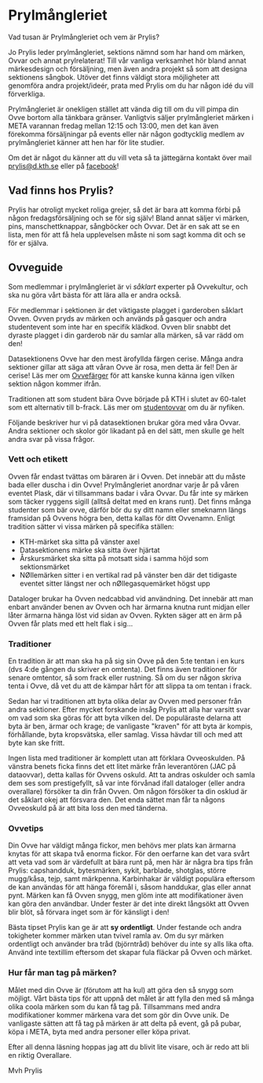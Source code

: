 # Prylmångleriet

Vad tusan är Prylmångleriet och vem är Prylis?

Jo Prylis leder prylmångleriet, sektions nämnd som har hand om märken, Ovvar och annat prylrelaterat! Till vår vanliga verksamhet hör bland annat märkesdesign och försäljning, men även andra projekt så som att designa sektionens sångbok. Utöver det finns väldigt stora möjligheter att genomföra andra projekt/ideér, prata med Prylis om du har någon idé du vill förverkliga.

Prylmångleriet är onekligen stället att vända dig till om du vill pimpa din Ovve bortom alla tänkbara gränser. Vanligtvis säljer prylmångleriet märken i META varannan fredag mellan 12:15 och 13:00, men det kan även förekomma försäljningar på events eller när någon godtycklig medlem av prylmångleriet känner att hen har för lite studier. 

Om det är något du känner att du vill veta så ta jättegärna kontakt över mail [prylis@d.kth.se](mailto:prylis@d.kth.se) eller på [facebook](https://www.facebook.com/dataprylis)!

## Vad finns hos Prylis?

Prylis har otroligt mycket roliga grejer, så det är bara att komma förbi på någon fredagsförsäljning och se för sig själv! Bland annat säljer vi märken, pins, manschettknappar, sångböcker och Ovvar. Det är en sak att se en lista, men för att få hela upplevelsen måste ni som sagt komma dit och se för er själva.

<!---
## TJO ETTAN!
## Vad är det här för fasoner, märken?
## Ja, ni ska ju göra erat årskursmärke!!!

Årskursmärket är ett märke som är unikt för er årskurs, det är bara ert och ni bestämmer hur det ska se ut! Det gör ni genom att spotta ut så många olika förslag att ni kräks, och sen kommer ni att få rösta på vilket förslag ni tycker är minst dåligt.

## Tidigare märken

[Håååååååår](https://www.dropbox.com/sh/lj0v7gnd0ka6lm2/AAD476H0BQdIpU3OAo58pOIka?dl=0) är några märken från tidigare årskurser, bara så att ni vet hur otroligt lågt ribban ligger.

## Hur gör man dåååråååhhhh?!?
## Men använd mallen bara

För att allting ska gå smidigt som smör finns det en ball mall (en ballmall?) att utgå ifrån. Den finns [här](https://www.dropbox.com/s/d50wfb3r95nglh4/%C3%85rskursm%C3%A4rke%20mall.svg?dl=0). Mallen öppnas bäst i Inkscape, använder ni något annat kan ni behöva böja om texten eller göra andra jobbigheter. Snälla använd Inkscape så slipper jag pilla.

## Hur skickar man in dååå?

När du har gjort ett jävligt vasst (eller riktigt ovasst) märke ska du bara transportera det genom cyberrymden till mig! Det gör du genom att bifoga filen i ett sånt där ebrev (Snälla skicka inte vanliga brev) till [prylis@d.kth.se](mailto:prylis@d.kth.se). Sätt ämnesraden “Det Quartuaste årskursmärket evah”, så hamnar alla mail på samma ställe. Annars blir allting bara dåligt.

Om du har gjort märket i vektorformat (bra!!!), skicka in den filen. Annars funkar en snuskigt högupplöst jpg eller png.

Skicka in ditt förslag senast 8 dec.

## Texten

Juste, du vet den där roliga texten som står på alla årskursmärken? Den ska __inte__ vara med i designen. Den kommer också bli framröstad samtidigt som märket. Du får gärna komma på nånting klyftigt som hör ihop med ditt märke, men det finns ingen garanti för att den texten vinner.

## Men när ska vi rösta dååååh?

Ni får välja ert årskursmärke på en Onsdagspub den 7 december. Först kommer ni att välja ett märke, sen får ni lägga fram förslag på en text och välja en sådan. På så sätt så kommer ni att få det bästa årskursmärket evah!

## Just do it!
-->

## Ovveguide

Som medlemmar i prylmångleriet är vi *såklart* experter på Ovvekultur, och ska nu göra vårt bästa för att lära alla er andra också.

För medlemmar i sektionen är det viktigaste plagget i garderoben såklart Ovven. Ovven pryds av märken och används på gasquer och andra studentevent som inte har en specifik klädkod. Ovven blir snabbt det dyraste plagget i din garderob när du samlar alla märken, så var rädd om den!

Datasektionens Ovve har den mest ärofyllda färgen cerise. Många andra sektioner gillar att säga att våran Ovve är rosa, men detta är fel! Den är cerise! Läs mer om [Ovvefärger](https://sv.wikipedia.org/wiki/Lista_över_studentoverallsfärger) för att kanske kunna känna igen vilken sektion någon kommer ifrån.

Traditionen att som student bära Ovve började på KTH i slutet av 60-talet som ett alternativ till b-frack. Läs mer om [studentovvar](https://sv.wikipedia.org/wiki/Studentoverall) om du är nyfiken.

Följande beskriver hur vi på datasektionen brukar göra med våra Ovvar. Andra sektioner och skolor gör likadant på en del sätt, men skulle ge helt andra svar på vissa frågor.

### Vett och etikett

Ovven får endast tvättas om bäraren är i Ovven. Det innebär att du måste bada eller duscha i din Ovve! Prylmångleriet anordnar varje år på våren eventet Plask, där vi tillsammans badar i våra Ovvar. Du får inte sy märken som täcker ryggens sigill (alltså deltat med en krans runt). Det finns många studenter som bär ovve, därför bör du sy ditt namn eller smeknamn längs framsidan på Ovvens högra ben, detta kallas för ditt Ovvenamn.
Enligt tradition sätter vi vissa märken på specifika ställen:

- KTH-märket ska sitta på vänster axel
- Datasektionens märke ska sitta över hjärtat
- Årskursmärket ska sitta på motsatt sida i samma höjd som sektionsmärket
- NØllemärken sitter i en vertikal rad på vänster ben där det tidigaste eventet sitter längst ner och nØllegasquemärket högst upp

Dataloger brukar ha Ovven nedcabbad vid användning. Det innebär att man enbart använder benen av Ovven och har ärmarna knutna runt midjan eller låter ärmarna hänga löst vid sidan av Ovven. Rykten säger att en ärm på Ovven får plats med ett helt flak i sig...

### Traditioner

En tradition är att man ska ha på sig sin Ovve på den 5:te tentan i en kurs (dvs 4:de gången du skriver en omtenta). Det finns även traditioner för senare omtentor, så som frack eller rustning. Så om du ser någon skriva tenta i Ovve, då vet du att de kämpar hårt för att slippa ta om tentan i frack.

Sedan har vi traditionen att byta olika delar av Ovven med personer från andra sektioner. Efter mycket forskande insåg Prylis att alla har varsitt svar om vad som ska göras för att byta vilken del. De populäraste delarna att byta är ben, ärmar och krage; de vanligaste "kraven" för att byta är kompis, förhållande, byta kropsvätska, eller samlag. Vissa hävdar till och med att byte kan ske fritt.

Ingen lista med traditioner är komplett utan att förklara Ovveoskulden. På vänstra benets ficka finns det ett litet märke från leverantören (JAC på dataovvar), detta kallas för Ovvens oskuld. Att ta andras oskulder och samla dem ses som prestigefyllt, så var inte förvånad ifall dataloger (eller andra overallare) försöker ta din från Ovven. Om någon försöker ta din osklud är det såklart okej att försvara den. Det enda sättet man får ta någons Ovveoskuld på är att bita loss den med tänderna.

### Ovvetips

Din Ovve har väldigt många fickor, men behövs mer plats kan ärmarna knytas för att skapa två enorma fickor. För den oerfarne kan det vara svårt att veta vad som är värdefullt at bära runt på, men här är några bra tips från Prylis: capshandduk, bytesmärken, sykit, barblade, shotglas, större mugg/kåsa, tejp, samt märkpenna. Karbinhakar är väldigt populära eftersom de kan användas för att hänga föremål i, såsom handdukar, glas eller annat pynt. Märken kan få Ovven snygg, men glöm inte att modifikationer även kan göra den användbar. Under fester är det inte direkt långsökt att Ovven blir blöt, så förvara inget som är för känsligt i den!

Bästa tipset Prylis kan ge är att **sy ordentligt**. Under festande och andra tokigheter kommer märken utan tvivel ramla av. Om du syr märken ordentligt och använder bra tråd (björntråd) behöver du inte sy alls lika ofta. Använd inte textillim eftersom det skapar fula fläckar på Ovven och märket.

### Hur får man tag på märken?

Målet med din Ovve är (förutom att ha kul) att göra den så snygg som möjligt. Vårt bästa tips för att uppnå det målet är att fylla den med så många olika coola märken som du kan få tag på. Tillsammans med andra modifikationer kommer märkena vara det som gör din Ovve unik. De vanligaste sätten att få tag på märken är att delta på event, gå på pubar, köpa i META, byta med andra personer eller köpa privat.

Efter all denna läsning hoppas jag att du blivit lite visare, och är redo att bli en riktig Overallare. 

Mvh
Prylis
